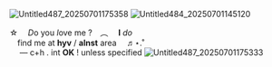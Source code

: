 ![Untitled487_20250701175358](https://github.com/user-attachments/assets/ec5da464-fd93-4dd3-bd8a-532343c8e0a1)
![Untitled484_20250701145120](https://github.com/user-attachments/assets/56f7916e-3f4f-4710-b5b8-9921494b06ce)

⁠☆    *D*o you *l*ove me ? ︵  **I** *do*  
 find me at **hyv** / **alnst** area    ♬⋆.˚         
  — c+h . int **OK** ! unless specified
![Untitled487_20250701175333](https://github.com/user-attachments/assets/660786fc-e238-4c2d-b2c7-4feeeddd984c)



